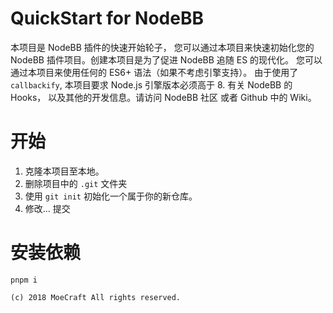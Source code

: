# QuickStart for NodeBB
本项目是 NodeBB 插件的快速开始轮子， 您可以通过本项目来快速初始化您的 NodeBB 插件项目。创建本项目是为了促进 NodeBB 追随 ES 的现代化。
您可以通过本项目来使用任何的 ES6+ 语法（如果不考虑引擎支持）。
由于使用了`callbackify`, 本项目要求 Node.js 引擎版本必须高于 8.
有关 NodeBB 的 Hooks， 以及其他的开发信息。请访问 NodeBB 社区 或者 Github 中的 Wiki。

# 开始
1. 克隆本项目至本地。
2. 删除项目中的 `.git` 文件夹
3. 使用 `git init` 初始化一个属于你的新仓库。
4. 修改... 提交

# 安装依赖
```
pnpm i
```

```
(c) 2018 MoeCraft All rights reserved.
```
